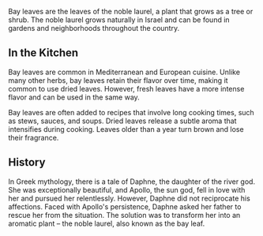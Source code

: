 Bay leaves are the leaves of the noble laurel, a plant that grows as a tree or shrub. The noble laurel grows naturally in Israel and can be found in gardens and neighborhoods throughout the country.

## In the Kitchen

Bay leaves are common in Mediterranean and European cuisine. Unlike many other herbs, bay leaves retain their flavor over time, making it common to use dried leaves. However, fresh leaves have a more intense flavor and can be used in the same way.

Bay leaves are often added to recipes that involve long cooking times, such as stews, sauces, and soups. Dried leaves release a subtle aroma that intensifies during cooking. Leaves older than a year turn brown and lose their fragrance.

## History

In Greek mythology, there is a tale of Daphne, the daughter of the river god. She was exceptionally beautiful, and Apollo, the sun god, fell in love with her and pursued her relentlessly. However, Daphne did not reciprocate his affections. Faced with Apollo's persistence, Daphne asked her father to rescue her from the situation. The solution was to transform her into an aromatic plant – the noble laurel, also known as the bay leaf.
